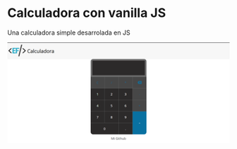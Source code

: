 # Calculadora con vanilla JS
Una calculadora simple desarrolada en JS

<img src="./img/imagenFinal.png">